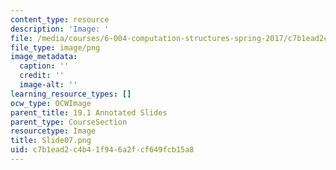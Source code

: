 ```yaml
---
content_type: resource
description: 'Image: '
file: /media/courses/6-004-computation-structures-spring-2017/c7b1ead2c4b41f946a2fcf649fcb15a8_Slide07.png
file_type: image/png
image_metadata:
  caption: ''
  credit: ''
  image-alt: ''
learning_resource_types: []
ocw_type: OCWImage
parent_title: 19.1 Annotated Slides
parent_type: CourseSection
resourcetype: Image
title: Slide07.png
uid: c7b1ead2-c4b4-1f94-6a2f-cf649fcb15a8
---
```

